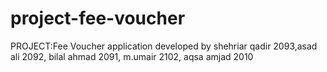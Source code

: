 # project-fee-voucher
PROJECT:Fee Voucher application developed by shehriar qadir 2093,asad ali 2092, bilal ahmad 2091, m.umair 2102, aqsa amjad 2010
